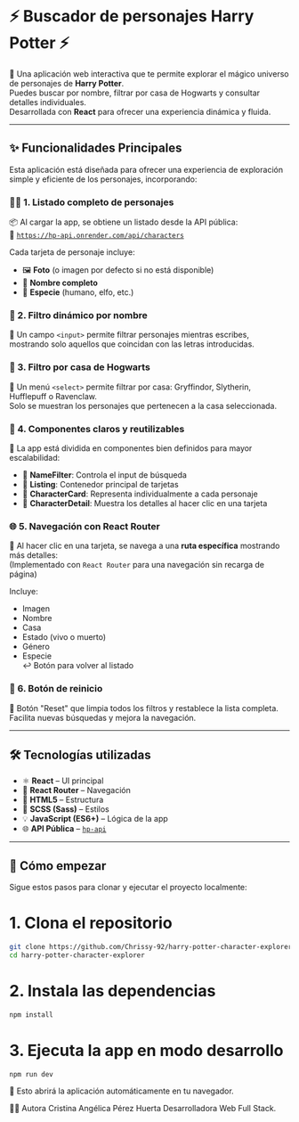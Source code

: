 # ⚡ Buscador de personajes Harry Potter ⚡

🔮 Una aplicación web interactiva que te permite explorar el mágico universo de personajes de **Harry Potter**.  
Puedes buscar por nombre, filtrar por casa de Hogwarts y consultar detalles individuales.  
Desarrollada con **React** para ofrecer una experiencia dinámica y fluida.

---

## ✨ Funcionalidades Principales

Esta aplicación está diseñada para ofrecer una experiencia de exploración simple y eficiente de los personajes, incorporando:

### 🧙‍♂️ 1. Listado completo de personajes

📦 Al cargar la app, se obtiene un listado desde la API pública:  
🔗 [`https://hp-api.onrender.com/api/characters`](https://hp-api.onrender.com/api/characters)

Cada tarjeta de personaje incluye:

- 🖼️ **Foto** (o imagen por defecto si no está disponible)
- 🧾 **Nombre completo**
- 🧬 **Especie** (humano, elfo, etc.)

### 🔎 2. Filtro dinámico por nombre

📝 Un campo `<input>` permite filtrar personajes mientras escribes, mostrando solo aquellos que coincidan con las letras introducidas.

### 🏰 3. Filtro por casa de Hogwarts

📂 Un menú `<select>` permite filtrar por casa: Gryffindor, Slytherin, Hufflepuff o Ravenclaw.  
Solo se muestran los personajes que pertenecen a la casa seleccionada.

### 🧩 4. Componentes claros y reutilizables

🧱 La app está dividida en componentes bien definidos para mayor escalabilidad:

- 🧼 **NameFilter**: Controla el input de búsqueda
- 📃 **Listing**: Contenedor principal de tarjetas
- 🧙 **CharacterCard**: Representa individualmente a cada personaje
- 📖 **CharacterDetail**: Muestra los detalles al hacer clic en una tarjeta

### 🌐 5. Navegación con React Router

🚪 Al hacer clic en una tarjeta, se navega a una **ruta específica** mostrando más detalles:  
(Implementado con `React Router` para una navegación sin recarga de página)

Incluye:

- Imagen
- Nombre
- Casa
- Estado (vivo o muerto)
- Género
- Especie  
  ↩️ Botón para volver al listado

### 🔁 6. Botón de reinicio

🧼 Botón "Reset" que limpia todos los filtros y restablece la lista completa.  
Facilita nuevas búsquedas y mejora la navegación.

---

## 🛠️ Tecnologías utilizadas

- ⚛️ **React** – UI principal
- 🧭 **React Router** – Navegación
- 🧱 **HTML5** – Estructura
- 🎨 **SCSS (Sass)** – Estilos
- 💡 **JavaScript (ES6+)** – Lógica de la app
- 🌐 **API Pública** – [`hp-api`](https://hp-api.onrender.com/)

---

## 🧪 Cómo empezar

Sigue estos pasos para clonar y ejecutar el proyecto localmente:

# 1. Clona el repositorio

```bash
git clone https://github.com/Chrissy-92/harry-potter-character-explorer.git
cd harry-potter-character-explorer
```

# 2. Instala las dependencias

```bash
npm install
```

# 3. Ejecuta la app en modo desarrollo

```bash
npm run dev
```

📂 Esto abrirá la aplicación automáticamente en tu navegador.

👩‍💻 Autora
Cristina Angélica Pérez Huerta
Desarrolladora Web Full Stack.
